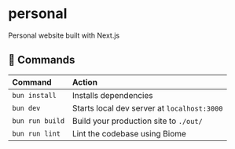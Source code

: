 # personal

Personal website built with Next.js

## 🧞 Commands

| Command         | Action                                      |
| :-------------- | :------------------------------------------ |
| `bun install`   | Installs dependencies                       |
| `bun dev`       | Starts local dev server at `localhost:3000` |
| `bun run build` | Build your production site to `./out/`      |
| `bun run lint`  | Lint the codebase using Biome               |
